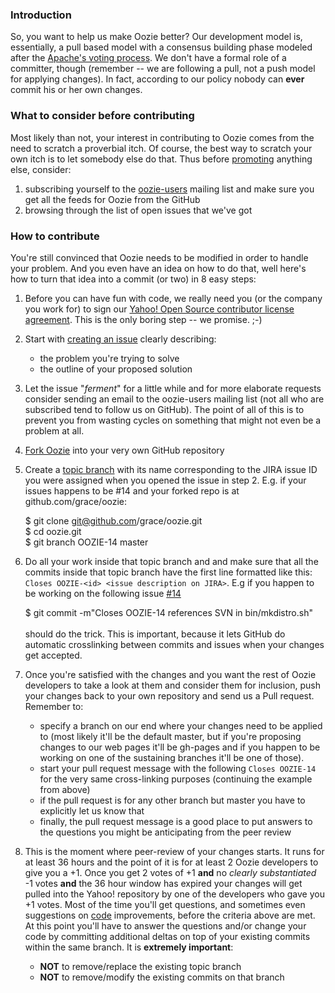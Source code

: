 ### Introduction

So, you want to help us make Oozie better?  Our development model is, essentially, a pull based model with a consensus building phase modeled after the [Apache's voting process](http://www.apache.org/foundation/voting.html). We don't have a formal role of a committer, though (remember -- we are following a pull, not a push model for applying changes). In fact, according to our policy nobody can **ever** commit his or her own changes.

### What to consider before contributing

Most likely than not, your interest in contributing to Oozie comes from the need to scratch a proverbial itch. Of course, the best way to scratch your own itch is to let somebody else do that. Thus before [promoting](http://www.hostgatorpromocodez.com) anything else, consider:

1. subscribing yourself to the [oozie-users](http://groups.yahoo.com/group/Oozie-users/join) mailing list and make 
    sure you get all the feeds for Oozie from the GitHub
2. browsing through the list of open issues that we've got

### How to contribute

You're still convinced that Oozie needs to be modified in order to handle your problem. And you even have an idea on how to do that, well here's how to turn that idea into a commit (or two) in 8 easy steps:

1. Before you can have fun with code, we really need you (or the company you work for) to sign our [Yahoo! Open Source contributor license agreement](http://yahoo.github.com/oozie/Contribution%20License%20Agreement%20Yahoo.pdf). This is the only boring step -- we promise. ;-) 
2. Start with [creating an issue](http://oozie-jira.hadoop.developer.yahoo.net/browse/OOZIE) clearly describing:
   * the problem you're trying to solve
   * the outline of your proposed solution
3. Let the issue "*ferment*" for a little while and for more elaborate requests consider sending an email to the
    oozie-users mailing list (not all who are subscribed tend to follow us on GitHub). The point of all of this is
    to prevent you from wasting cycles on something that might not even be a problem at all.
4. [Fork Oozie](http://github.com/yahoo/oozie#fork_box) into your very own GitHub repository
5. Create a [topic branch](http://www.kernel.org/pub/software/scm/git/docs/gitworkflows.html#_topic_branches) with its name corresponding to the JIRA issue ID you were assigned when you opened the issue in step 2. E.g. if your issues happens to be #14 and your forked repo is at github.com/grace/oozie:

    $ git clone git@github.com/grace/oozie.git<br>
    $ cd oozie.git<br>
    $ git branch OOZIE-14 master<br>
6. Do all your work inside that topic branch and and make sure that all the commits inside that topic branch have the first line formatted like this: ```Closes OOZIE-<id> <issue description on JIRA>```. E.g if you happen to be working on the following issue [#14](http://github.com/yahoo/oozie/issues/closed#issue/14)

    $ git commit -m"Closes OOZIE-14 references SVN in bin/mkdistro.sh"<br><br>
should do the trick. This is important, because it lets GitHub do automatic crosslinking between commits and issues when your changes get accepted.

7. Once you're satisfied with the changes and you want the rest of Oozie developers to take a look at them and consider them for inclusion, push your changes back to your own repository and send us a Pull request. Remember to:
   * specify a branch on our end where your changes need to be applied to (most likely it'll be the default master, but if you're proposing changes to our web pages it'll be gh-pages and if you happen to be working on one of the sustaining branches it'll be one of those). 
   * start your pull request message with the following ```Closes OOZIE-14``` for the very same cross-linking purposes (continuing the example from above)
   * if the pull request is for any other branch but master you have to explicitly let us know that
   * finally, the pull request message is a good place to put answers to the questions you might be anticipating from the peer review

8. This is the moment where peer-review of your changes starts. It runs for at least 36 hours and the point of it is for at least 2 Oozie developers to give you a +1. Once you get 2 votes of +1 **and** no *clearly substantiated* -1 votes **and** the 36 hour window has expired your changes will get pulled into the Yahoo! repository by one of the developers who gave you +1 votes.  Most of the time you'll get questions, and sometimes even suggestions on [code](http://www.hostgatordiscountcodez.com) improvements, before the criteria above are met. At this point you'll have to answer the questions and/or change your code by committing additional deltas on top of your existing commits within the same branch. It is **extremely important**:
      * **NOT** to remove/replace the existing topic branch
      * **NOT** to remove/modify the existing commits on that branch